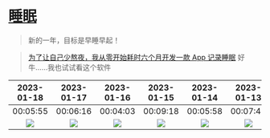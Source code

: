 # [睡眠](https://github.com/noteMay/blog/issues/7)

> 新的一年，目标是早睡早起！

> [为了让自己少熬夜，我从零开始耗时六个月开发一款 App 记录睡眠](https://sspai.com/post/75467)
好牛……我也试试看这个软件

|2023-01-18|2023-01-17|2023-01-16|2023-01-15|2023-01-14|2023-01-13|2023-01-09|2023-01-08|2023-01-07|
|:---:|:---:|:---:|:---:|:---:|:---:|:---:|:---:|:---:|
|00:05:55|00:06:16|00:04:03|00:09:18|00:05:58|00:07:48|00:03:14|00:06:46|00:08:39|
|![](https://9852.ru/images/2023/01/25/Screenshot_2023-01-26-01-15-08-059-edit_com.mi.health.jpg)|![](https://9852.ru/images/2023/01/17/Screenshot_2023-01-17-17-38-25-092_com.mi.health.jpg)|![](https://9852.ru/images/2023/01/17/Screenshot_2023-01-16-13-56-29-376_com.mi.health.jpg)|![](https://9852.ru/images/2023/01/16/Screenshot_2023-01-15-18-14-23-659_com.mi.health.jpg)|![](https://9852.ru/images/2023/01/14/Screenshot_2023-01-14-17-13-16-931_com.mi.health.jpg)|![](https://9852.ru/images/2023/01/14/IMG_20230113_235615.jpg)|![](https://9852.ru/images/2023/01/14/IMG_20230110_032539.jpg)|![](https://9852.ru/images/2023/01/08/IMG_20230108_134019.jpg)|![](https://9852.ru/images/2023/01/14/IMG_20230110_032629.jpg)|